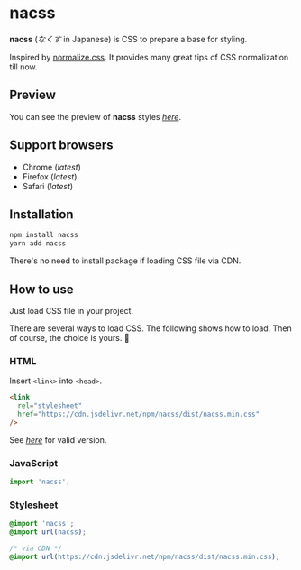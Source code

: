 # nacss

**nacss** (*なくす* in Japanese) is CSS to prepare a base for styling.

Inspired by [normalize.css](https://www.npmjs.com/package/normalize.css). It provides many great tips of CSS normalization till now.


## Preview

You can see the preview of **nacss** styles *[here](/preview/)*.


## Support browsers

- Chrome (*latest*)
- Firefox (*latest*)
- Safari (*latest*)


## Installation

```bash
npm install nacss
yarn add nacss
```

There's no need to install package if loading CSS file via CDN.


## How to use

Just load CSS file in your project.

There are several ways to load CSS. The following shows how to load.
Then of course, the choice is yours. 🐑

### HTML

Insert `<link>` into `<head>`.

```html
<link
  rel="stylesheet"
  href="https://cdn.jsdelivr.net/npm/nacss/dist/nacss.min.css"
/>
```

See *[here](https://github.com/nemuvski/nacss/releases)* for valid version.

### JavaScript

```js
import 'nacss';
```

### Stylesheet

```css
@import 'nacss';
@import url(nacss);

/* via CDN */
@import url(https://cdn.jsdelivr.net/npm/nacss/dist/nacss.min.css);
```
